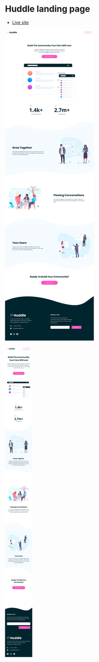# Huddle landing page

- [Live site](https://ismail-huddle.netlify.app/)

![](screenshots/Screenshot%202022-10-06%20at%2017-48-16%20Huddle.png)

![](screenshots/Screenshot%202022-10-06%20at%2017-48-39%20Huddle.png)